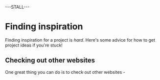 
---STALL---
# Finding inspiration

Finding inspiration for a project is *hard*. Here's some advice for how to get project ideas if you're stuck!

## Checking out other websites
One great thing you can do is to check out other websites -